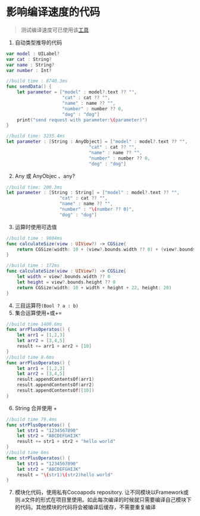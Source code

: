 # 影响编译速度的代码
> 测试编译速度可已使用该[工具](https://github.com/RobertGummesson/BuildTimeAnalyzer-for-Xcode)

1. 自动类型推导的代码
```swift
var model : UILabel?
var cat : String?
var name : String?
var number : Int?

//build time : 8740.3ms
func sendData() {
    let parameter = ["model" : model?.text ?? "",
                     "cat" : cat ?? "",
                     "name" : name ?? "",
                     "number" : number ?? 0,
                     "dog" : "dog"]
    print("send request with parameter:\(parameter)")
}

//build time: 3235.4ms
let parameter : [String : AnyObject] = ["model" : model?.text ?? "",
                               "cat" : cat ?? "",
                               "name" : name ?? "",
                               "number" : number ?? 0,
                               "dog" : "dog"]
```
2. Any 或 AnyObjec 、any?
```swift
//build time: 200.3ms
let parameter : [String : String] = ["model" : model?.text ?? "",
                    "cat" : cat ?? "",
                    "name" : name ?? "",
                    "number" : "\(number ?? 0)",
                    "dog" : "dog"]
```
3. 运算时使用可选值
```swift 
//build time : 9804ms
func calculateSize(view : UIView?) -> CGSize{
    return CGSize(width: 10 + (view?.bounds.width ?? 0) + (view?.bounds.height ?? 0) + 22, height: 20)
}

//build time : 172ms
func calculateSize(view : UIView?) -> CGSize{
    let width = view?.bounds.width ?? 0
    let height = view?.bounds.height ?? 0
    return CGSize(width: 10 + width + height + 22, height: 20)
}
```

4. 三目运算符`(Bool ? a : b)`
5. 集合运算使用+或+=
```swift
//build time 1400.6ms
func arrPlusOperatos() {
    let arr1 = [1,2,3]
    let arr2 = [3,4,5]
    result += arr1 + arr2 + [10]
}
//build time 8.6ms
func arrPlusOperatos() {
    let arr1 = [1,2,3]
    let arr2 = [3,4,5]
    result.appendContentsOf(arr1)
    result.appendContentsOf(arr2)
    result.appendContentsOf([10])
}
```
6. String 合并使用 + 
```swift
//build time 79.4ms
func strPlusOperatos() {
    let str1 = "1234567890"
    let str2 = "ABCDEFGHIJK"
    result += str1 + str2 + "hello world"
}
//build time 6ms
func strPlusOperatos() {
    let str1 = "1234567890"
    let str2 = "ABCDEFGHIJK"
    result = "\(str1)\(str2)hello world"
}
```
7. 模块化代码，使用私有Cocoapods repository. 让不同模块以Framework或则.a文件的形式在项目里使用。如此每次编译的时候就只需要编译自己模块下的代码。其他模块的代码将会被编译后缓存，不需要重复编译